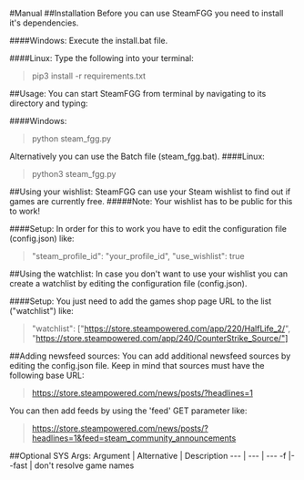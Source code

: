 #Manual
##Installation
Before you can use SteamFGG you need to install it's dependencies.

####Windows:
Execute the install.bat file.

####Linux:
Type the following into your terminal:
> pip3 install -r requirements.txt

##Usage:
You can start SteamFGG from terminal by navigating to its directory
and typing:

####Windows:
> python steam_fgg.py

Alternatively you can use the Batch file (steam_fgg.bat).
####Linux:
> python3 steam_fgg.py


##Using your wishlist:
SteamFGG can use your Steam wishlist to find out if games are 
currently free.
#####Note: Your wishlist has to be public for this to work!

####Setup:
In order for this to work you have to edit the configuration file (config.json)
like:
>"steam_profile_id": "your_profile_id",
>"use_wishlist": true

##Using the watchlist:
In case you don't want to use your wishlist you can create a watchlist by
editing the configuration file (config.json). 

####Setup:
You just need to add the games shop page URL to the list ("watchlist") like:
>"watchlist": ["https://store.steampowered.com/app/220/HalfLife_2/",
>               "https://store.steampowered.com/app/240/CounterStrike_Source/"]

##Adding newsfeed sources:
You can add additional newsfeed sources by editing the config.json
file.
Keep in mind that sources must have the following base URL:
> https://store.steampowered.com/news/posts/?headlines=1

You can then add feeds by using the 'feed' GET parameter like:
> https://store.steampowered.com/news/posts/?headlines=1&feed=steam_community_announcements

##Optional SYS Args:
Argument | Alternative | Description
--- | --- | ---
-f  |--fast |  don't resolve game names
